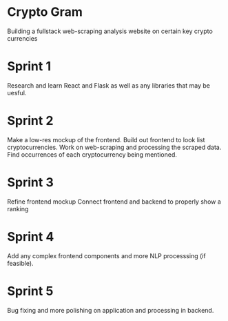 # Crypto Gram
Building a fullstack web-scraping analysis website on certain key crypto currencies

# Sprint 1
Research and learn React and Flask as well as any libraries that may be uesful.

# Sprint 2
Make a low-res mockup of the frontend. Build out frontend to look list cryptocurrencies.
Work on web-scraping and processing the scraped data. Find occurrences of each cryptocurrency being mentioned.

# Sprint 3
Refine frontend mockup
Connect frontend and backend to properly show a ranking

# Sprint 4
Add any complex frontend components and more NLP processsing (if feasible). 

# Sprint 5
Bug fixing and more polishing on application and processing in backend.
